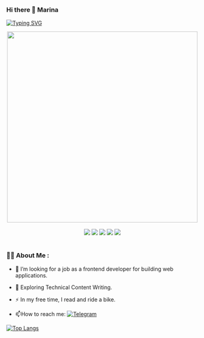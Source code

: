 ### Hi there 👋 Marina
[![Typing SVG](https://readme-typing-svg.herokuapp.com?color=%2336BCF7&lines=Frontend+developer)](https://git.io/typing-svg)

<div id="header" align="center">
  <img src="https://media.giphy.com/media/v1.Y2lkPTc5MGI3NjExOXU3a3BqY29zcGliN215c3FtdHh3aXdqMTdubnhndzUxMHFrNmdrYiZlcD12MV9pbnRlcm5hbF9naWZfYnlfaWQmY3Q9Zw/L1R1tvI9svkIWwpVYr/giphy.gif" width="500"/>
</div>
<br>
<div id="badges" align="center">
  <img src=https://img.shields.io/badge/javascript-%23323330.svg?style=for-the-badge&logo=javascript&logoColor=%23F7DF1E)/>
  <img src=https://img.shields.io/badge/vuejs-%2335495e.svg?style=for-the-badge&logo=vuedotjs&logoColor=%234FC08D)/>
  <img src=https://img.shields.io/badge/html5-%23E34F26.svg?style=for-the-badge&logo=html5&logoColor=white)/>
  <img src=https://img.shields.io/badge/css3-%231572B6.svg?style=for-the-badge&logo=css3&logoColor=white)/>
  <img src=https://img.shields.io/badge/figma-%23F24E1E.svg?style=for-the-badge&logo=figma&logoColor=white)/>
  
</div>
<br>
<div id="" align="center">
  <img src="https://komarev.com/ghpvc/?username=frontess&style=flat-square&color=blue" alt=""/>
  </div>

  ### :woman_technologist: About Me :

- :telescope: I’m looking for a job as a frontend developer for building web applications.

- :seedling: Exploring Technical Content Writing.

- :zap: In my free time, I read and ride a bike.

- :mailbox:How to reach me: <a href="linkedin-url"> <img src="https://img.shields.io/badge/LinkedIn-blue?style=for-the-
badge&logo=linkedin&logoColor=white" alt="Telegram"/>


[![Top Langs](https://github-readme-stats.vercel.app/api/top-langs/?username=frontess)](https://github.com/anuraghazra/github-readme-stats)
